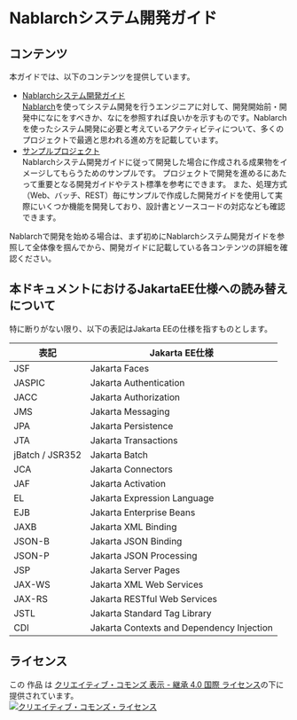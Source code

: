 # Nablarchシステム開発ガイド


## コンテンツ

本ガイドでは、以下のコンテンツを提供しています。

* [Nablarchシステム開発ガイド](./Nablarchシステム開発ガイド)  
  [Nablarch](https://nablarch.github.io/docs/LATEST/doc/)を使ってシステム開発を行うエンジニアに対して、開発開始前・開発中になにをすべきか、なにを参照すれば良いかを示すものです。Nablarchを使ったシステム開発に必要と考えているアクティビティについて、多くのプロジェクトで最適と思われる進め方を記載しています。
* [サンプルプロジェクト](./サンプルプロジェクト)  
  Nablarchシステム開発ガイドに従って開発した場合に作成される成果物をイメージしてもらうためのサンプルです。
  プロジェクトで開発を進めるにあたって重要となる開発ガイドやテスト標準を参考にできます。
  また、処理方式（Web、バッチ、REST）毎にサンプルで作成した開発ガイドを使用して実際にいくつか機能を開発しており、設計書とソースコードの対応なども確認できます。

Nablarchで開発を始める場合は、まず初めにNablarchシステム開発ガイドを参照して全体像を掴んでから、開発ガイドに記載している各コンテンツの詳細を確認ください。

## 本ドキュメントにおけるJakartaEE仕様への読み替えについて																		
																		
特に断りがない限り、以下の表記はJakarta EEの仕様を指すものとします。

| 表記            | Jakarta EE仕様                            |
|-----------------|-------------------------------------------|
| JSF             | Jakarta Faces                             |
| JASPIC          | Jakarta Authentication                    |
| JACC            | Jakarta Authorization                     |
| JMS             | Jakarta Messaging                         |
| JPA             | Jakarta Persistence                       |
| JTA             | Jakarta Transactions                      |
| jBatch / JSR352 | Jakarta Batch                             |
| JCA             | Jakarta Connectors                        |
| JAF             | Jakarta Activation                        |
| EL              | Jakarta Expression Language               |
| EJB             | Jakarta Enterprise Beans                  |
| JAXB            | Jakarta XML Binding                       |
| JSON-B          | Jakarta JSON Binding                      |
| JSON-P          | Jakarta JSON Processing                   |
| JSP             | Jakarta Server Pages                      |
| JAX-WS          | Jakarta XML Web Services                  |
| JAX-RS          | Jakarta RESTful Web Services              |
| JSTL            | Jakarta Standard Tag Library              |
| CDI             | Jakarta Contexts and Dependency Injection |

## ライセンス

この 作品 は <a rel="license" href="http://creativecommons.org/licenses/by-sa/4.0/">クリエイティブ・コモンズ 表示 - 継承 4.0 国際 ライセンス</a>の下に提供されています。
<br />
<a rel="license" href="http://creativecommons.org/licenses/by-sa/4.0/">
  <img alt="クリエイティブ・コモンズ・ライセンス" style="border-width:0" src="https://i.creativecommons.org/l/by-sa/4.0/88x31.png" />
</a>
